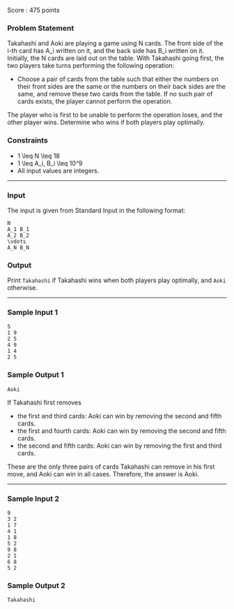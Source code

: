 Score : 475 points

### Problem Statement

Takahashi and Aoki are playing a game using N cards. The front side of the i-th card has A\_i written on it, and the back side has B\_i written on it. Initially, the N cards are laid out on the table. With Takahashi going first, the two players take turns performing the following operation:

* Choose a pair of cards from the table such that either the numbers on their front sides are the same or the numbers on their back sides are the same, and remove these two cards from the table. If no such pair of cards exists, the player cannot perform the operation.

The player who is first to be unable to perform the operation loses, and the other player wins.
Determine who wins if both players play optimally.

### Constraints

* 1 \leq N \leq 18
* 1 \leq A\_i, B\_i \leq 10^9
* All input values are integers.

---

### Input

The input is given from Standard Input in the following format:

```
N
A_1 B_1
A_2 B_2
\vdots
A_N B_N
```

### Output

Print `Takahashi` if Takahashi wins when both players play optimally, and `Aoki` otherwise.

---

### Sample Input 1

```
5
1 9
2 5
4 9
1 4
2 5
```

### Sample Output 1

```
Aoki
```

If Takahashi first removes

* the first and third cards: Aoki can win by removing the second and fifth cards.
* the first and fourth cards: Aoki can win by removing the second and fifth cards.
* the second and fifth cards: Aoki can win by removing the first and third cards.

These are the only three pairs of cards Takahashi can remove in his first move, and Aoki can win in all cases. Therefore, the answer is Aoki.

---

### Sample Input 2

```
9
3 2
1 7
4 1
1 8
5 2
9 8
2 1
6 8
5 2
```

### Sample Output 2

```
Takahashi
```